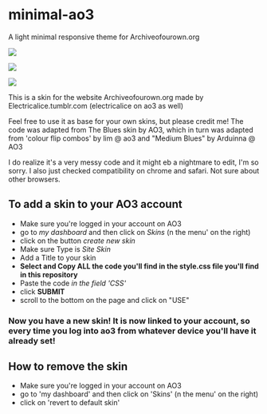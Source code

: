 # minimal-ao3
A light minimal responsive theme for Archiveofourown.org

![](https://github.com/electricalice/minimal-ao3/blob/master/images/browse.png)

![](https://github.com/electricalice/minimal-ao3/blob/master/images/fic.png)

![](https://github.com/electricalice/minimal-ao3/blob/master/images/profile.png)

This is a skin for the website Archiveofourown.org made by Electricalice.tumblr.com (electricalice on ao3 as well)

Feel free to use it as base for your own skins, but please credit me!
The code was adapted from The Blues skin by AO3, which in turn was adapted from 'colour flip combos' by lim @ ao3 and "Medium Blues" by Arduinna @ AO3

I do realize it's a very messy code and it might eb a nightmare to edit, I'm so sorry.
I also just checked compatibility on chrome and safari. Not sure about other browsers.


## To add a skin to your AO3 account 

* Make sure you're logged in your account on AO3
* go to *my dashboard* and then click on *Skins* (n the menu' on the right)
* click on the button *create new skin*
* Make sure Type is *Site Skin*
* Add a Title to your skin
* **Select and Copy ALL the code you'll find in the style.css file you'll find in this repository**
* Paste the code *in the field 'CSS'*
* click **SUBMIT**
* scroll to the bottom on the page and click on "USE" 

### Now you have a new skin! It is now linked to your account, so every time you log into ao3 from whatever device you'll have it already set!



## How to remove the skin

* Make sure you're logged in your account on AO3
* go to 'my dashboard' and then click on 'Skins' (n the menu' on the right)
* click on 'revert to default skin'
